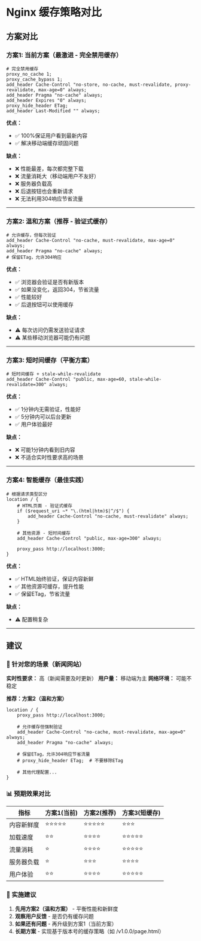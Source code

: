 # Nginx 缓存策略对比

## 方案对比

### 方案1: 当前方案（最激进 - 完全禁用缓存）
```nginx
# 完全禁用缓存
proxy_no_cache 1;
proxy_cache_bypass 1;
add_header Cache-Control "no-store, no-cache, must-revalidate, proxy-revalidate, max-age=0" always;
add_header Pragma "no-cache" always;
add_header Expires "0" always;
proxy_hide_header ETag;
add_header Last-Modified "" always;
```

**优点：**
- ✅ 100%保证用户看到最新内容
- ✅ 解决移动端缓存顽固问题

**缺点：**
- ❌ 性能最差，每次都完整下载
- ❌ 流量消耗大（移动端用户不友好）
- ❌ 服务器负载高
- ❌ 后退按钮也会重新请求
- ❌ 无法利用304响应节省流量

---

### 方案2: 温和方案（推荐 - 验证式缓存）
```nginx
# 允许缓存，但每次验证
add_header Cache-Control "no-cache, must-revalidate, max-age=0" always;
add_header Pragma "no-cache" always;
# 保留ETag，允许304响应
```

**优点：**
- ✅ 浏览器会验证是否有新版本
- ✅ 如果没变化，返回304，节省流量
- ✅ 性能较好
- ✅ 后退按钮可以使用缓存

**缺点：**
- ⚠️ 每次访问仍需发送验证请求
- ⚠️ 某些移动浏览器可能仍有问题

---

### 方案3: 短时间缓存（平衡方案）
```nginx
# 短时间缓存 + stale-while-revalidate
add_header Cache-Control "public, max-age=60, stale-while-revalidate=300" always;
```

**优点：**
- ✅ 1分钟内无需验证，性能好
- ✅ 5分钟内可以后台更新
- ✅ 用户体验最好

**缺点：**
- ❌ 可能1分钟内看到旧内容
- ❌ 不适合实时性要求高的场景

---

### 方案4: 智能缓存（最佳实践）
```nginx
# 根据请求类型区分
location / {
    # HTML页面 - 验证式缓存
    if ($request_uri ~* "\.(html|htm)$|^/$") {
        add_header Cache-Control "no-cache, must-revalidate" always;
    }
    
    # 其他资源 - 短时间缓存
    add_header Cache-Control "public, max-age=300" always;
    
    proxy_pass http://localhost:3000;
}
```

**优点：**
- ✅ HTML始终验证，保证内容新鲜
- ✅ 其他资源可缓存，提升性能
- ✅ 保留ETag，节省流量

**缺点：**
- ⚠️ 配置稍复杂

---

## 建议

### 🎯 针对您的场景（新闻网站）

**实时性要求：** 高（新闻需要及时更新）
**用户量：** 移动端为主
**网络环境：** 可能不稳定

**推荐：方案2（温和方案）**

```nginx
location / {
    proxy_pass http://localhost:3000;
    
    # 允许缓存但强制验证
    add_header Cache-Control "no-cache, must-revalidate, max-age=0" always;
    add_header Pragma "no-cache" always;
    
    # 保留ETag，允许304响应节省流量
    # proxy_hide_header ETag;  # 不要移除ETag
    
    # 其他代理配置...
}
```

### 📊 预期效果对比

| 指标 | 方案1(当前) | 方案2(推荐) | 方案3(短缓存) |
|------|------------|------------|--------------|
| 内容新鲜度 | ⭐⭐⭐⭐⭐ | ⭐⭐⭐⭐⭐ | ⭐⭐⭐ |
| 加载速度 | ⭐⭐ | ⭐⭐⭐⭐ | ⭐⭐⭐⭐⭐ |
| 流量消耗 | ⭐ | ⭐⭐⭐⭐ | ⭐⭐⭐⭐⭐ |
| 服务器负载 | ⭐ | ⭐⭐⭐ | ⭐⭐⭐⭐ |
| 用户体验 | ⭐⭐ | ⭐⭐⭐⭐ | ⭐⭐⭐⭐⭐ |

### 🔧 实施建议

1. **先用方案2（温和方案）** - 平衡性能和新鲜度
2. **观察用户反馈** - 是否仍有缓存问题
3. **如果还有问题** - 再升级到方案1（当前方案）
4. **长期方案** - 实现基于版本号的缓存策略（如 /v1.0.0/page.html）

